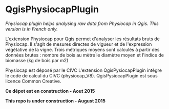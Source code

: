 # QgisPhysiocapPlugin
_Physiocap plugin helps analysing raw data from Physiocap in Qgis. 
This version is in French only._

L'extension Physiocap pour Qgis permet d'analyser les résultats bruts de Physiocap. Il s'agit de mesures directes de vigueur et de l'expression végétative de la vigne.
Trois métriques moyens sont calculés à partir des données brutes :
	nombre de bois au mètre
	le diamètre moyen et
	l'indice de biomasse (kg de bois par m2)

Physiocap est déposé par le CIVC
L'extension QgisPysiocapPlugin intègre le code de calcul du CIVC (physiocap_V8). QgisPysiocapPlugin est sous licence Common Creative.

**Ce dépot est en construction - Aout 2015**

**This repo is under construction - August 2015**
